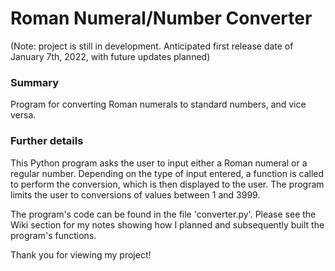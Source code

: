# Roman Numeral/Number Converter

(Note: project is still in development. Anticipated first release date of January 7th, 2022, with future updates planned)

### Summary
Program for converting Roman numerals to standard numbers, and vice versa.

### Further details

This Python program asks the user to input either a Roman numeral or a regular number. Depending on the type of input entered, a function is called to perform the conversion, which is then displayed to the user. The program limits the user to conversions of values between 1 and 3999.

The program's code can be found in the file 'converter.py'. Please see the Wiki section for my notes showing how I planned and subsequently built the program's functions.

Thank you for viewing my project!
